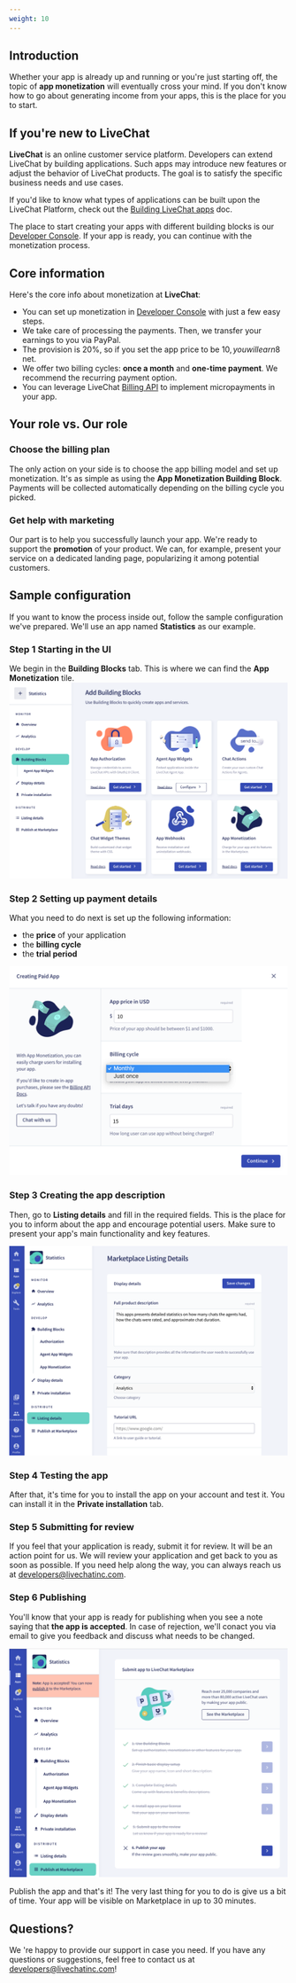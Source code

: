 ```yaml
---
weight: 10 
---
```

## Introduction

<!--Abstract, short intro -->
Whether your app is already up and running or you're just starting off, the topic of **app monetization** will eventually cross your mind. If you don't know how to go about generating income from your apps, this is the place for you to start.


<!-- Intro for newcomers -->
## If you're new to LiveChat

**LiveChat** is an online customer service platform. Developers can extend LiveChat by building applications. Such apps may introduce new features or adjust the behavior of LiveChat products. The goal is to satisfy the specific business needs and use cases.

If you'd like to know what types of applications can be built upon the LiveChat Platform, check out the [Building LiveChat apps](/building-apps-for-livechat/) doc. 

The place to start creating your apps with different building blocks is our [Developer Console](https://developers.livechatinc.com/console/). If your app is ready, you can continue with the monetization process. 

<!-- How the process looks -->
## Core information

Here's the core info about monetization at **LiveChat**:

* You can set up monetization in [Developer Console](https://developers.livechatinc.com/console/) with just a few easy steps.
* We take care of processing the payments. Then, we transfer your earnings to you via PayPal.
* The provision is 20%, so if you set the app price to be 10$, you will earn 8$ net. 
* We offer two billing cycles: **once a month** and **one-time payment**. We recommend the recurring payment option. 
* You can leverage LiveChat [Billing API](https://developers.livechatinc.com/docs/billing-api/) to implement micropayments in your app.
<!-- Czemu rekomendujemy recurring? Co mozna jeszcze powiedziec o micropayments?-->

## Your role vs. Our role

### **Choose the billing plan**
The only action on your side is to choose the app billing model and set up monetization. It's as simple as using the **App Monetization Building Block**. Payments will be collected automatically depending on the billing cycle you picked.


### **Get help with marketing**
Our part is to help you successfully launch your app. We're ready to support the **promotion** of your product. We can, for example, present your service on a dedicated landing page, popularizing it among potential customers.



## Sample configuration

If you want to know the process inside out, follow the sample configuration we've prepared. We'll use an app named **Statistics** as our example.


### **Step 1 Starting in the UI**
We begin in the **Building Blocks** tab. This is where we can find the **App Monetization** tile. 
![App Monetization tile](app_monetization_tile_2.png)


### **Step 2 Setting up payment details**
What you need to do next is set up the following information:

* the **price** of your application 
* the **billing cycle**
* the **trial period** 
  
  
![Payment details](payment_details_2.png)

### **Step 3 Creating the app description**
Then, go to **Listing details** and fill in the required fields. This is the place for you to inform about the app and encourage potential users. Make sure to present your app's main functionality and key features.

![Listing details](description2.png)

### **Step 4 Testing the app**
After that, it's time for you to install the app on your account and test it. You can install it in the **Private installation** tab. 

### **Step 5 Submitting for review**
If you feel that your application is ready, submit it for review. It will be an action point for us. We will review your application and get back to you as soon as possible. If you need help along the way, you can always reach us at [developers@livechatinc.com](mailto:developers@livechatinc.com). 

### **Step 6 Publishing**

You'll know that your app is ready for publishing when you see a note saying that **the app is accepted**.
In case of rejection, we'll conact you via email to give you feedback and discuss what needs to be changed.

![Publish your app at Marketplace](publish_app.png)

Publish the app and that's it! The very last thing for you to do is give us a bit of time. Your app will be visible on Marketplace in up to 30 minutes.



## Questions?

We 're happy to provide our support in case you need. If you have any questions or suggestions, feel free to contact us at [developers@livechatinc.com](mailto:developers@livechatinc.com)!